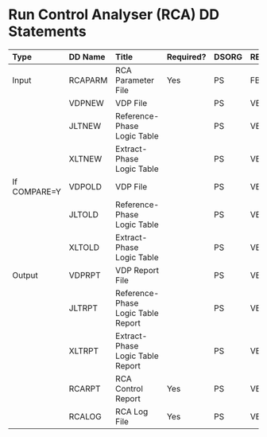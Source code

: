 # Run Control Analyser (RCA) DD Statements  
  
|Type|DD Name|Title|Required?|DSORG|RECFM|LRECL|  
|:-|:-|:-|:-|:-|:-|-:|
|Input|RCAPARM|RCA Parameter File|Yes|PS|FB|80|
||VDPNEW|VDP File||PS|VB|8192|
||JLTNEW|Reference-Phase Logic Table||PS|VB|8192|
||XLTNEW|Extract-Phase Logic Table||PS|VB|8192|
|If COMPARE=Y|VDPOLD|VDP File||PS|VB|8192|
||JLTOLD|Reference-Phase Logic Table||PS|VB|8192|
||XLTOLD|Extract-Phase Logic Table||PS|VB|8192|
|Output|VDPRPT|VDP Report File||PS|VB|8192|
||JLTRPT|Reference-Phase Logic Table Report||PS|VB|8192|
||XLTRPT|Extract-Phase Logic Table Report||PS|VB|8192|
||RCARPT|RCA Control Report|Yes|PS|VB|164|
||RCALOG|RCA Log File|Yes|PS|VB|164|
